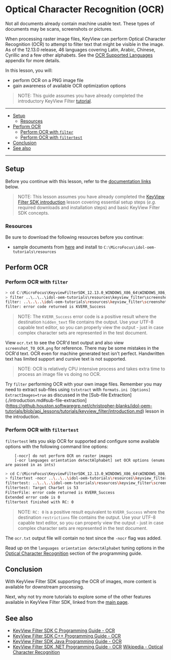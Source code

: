 # Optical Character Recognition (OCR)

Not all documents already contain machine usable text. These types of documents may be scans, screenshots or pictures.

When processing raster image files, KeyView can perform Optical Character Recognition (OCR) to attempt to filter text that might be visible in the image. As of the 12.13.0 release, 46 languages covering Latin, Arabic, Chinese, Cyrillic and a few other alphabets.  See the [OCR Supported Languages](https://www.microfocus.com/documentation/idol/IDOL_12_13/KeyviewFilterSDK_12.13_Documentation/Guides/html/c-programming/index.html#Shared/_KV_OCR_Supported_Languages.htm) appendix for more details.

In this lesson, you will:
- perform OCR on a PNG image file
- gain awareness of available OCR optimization options

> NOTE: This guide assumes you have already completed the introductory KeyView Filter [tutorial](./introduction.md#keyview-filter-sdk-introduction).

---

- [Setup](#setup)
  - [Resources](#resources)
- [Perform OCR](#perform-ocr)
  - [Perform OCR with `filter`](#perform-ocr-with-filter)
  - [Perform OCR with `filtertest`](#perform-ocr-with-filtertest)
- [Conclusion](#conclusion)
- [See also](#see-also)
  
---

## Setup

Before you continue with this lesson, refer to the [documentation links](#see-also) below.

> NOTE: This lesson assumes you have already completed the [KeyView Filter SDK introduction](../keyview_filter/introduction.md#keyview-sdk-introduction) lesson covering essential setup steps (*e.g.* required downloads and installation steps) and basic KeyView Filter SDK concepts.

### Resources

Be sure to download the following resources before you continue:
- sample documents from [here](../../resources/keyview_filter/) and install to `C:\MicroFocus\idol-oem-tutorials\resources`

## Perform OCR

### Perform OCR with `filter`

```sh
> cd C:\MicroFocus\KeyviewFilterSDK_12.13.0_WINDOWS_X86_64\WINDOWS_X86_64\bin
> filter ..\..\..\idol-oem-tutorials\resources\keyview_filter\screenshot_TO_OCR.png ocr.txt
filter: ..\..\..\idol-oem-tutorials\resources\keyview_filter\screenshot_TO_OCR.png to ocr.txt
filter: error code returned is KVERR_Success
```

> NOTE: The `KVERR_Success` error code is a positive result where the destination `hidden_text` file contains the output.  Use your UTF-8 capable text editor, so you can properly view the output - just in case complex character sets are represented in the test document.

View `ocr.txt` to see the OCR'd text output and also view `screenshot_TO_OCR.png` for reference. There may be some mistakes in the OCR'd text. OCR even for machine generated text isn't perfect.  Handwritten text has limited support and cursive text is not supported.

> NOTE: OCR is relatively CPU intensive process and takes extra time to process an image file vs doing no OCR.

Try `filter` performing OCR with your own image files.  Remember you may need to extract sub-files using `tstxtract` with `formats.ini [Options] ExtractImages=true` as discussed in the [Sub-file Extraction](./introduction.md#sub-file-extraction](https://github.houston.softwaregrp.net/christopher-blanks/idol-oem-tutorials/blob/api_lessons/tutorials/keyview_filter/introduction.md) lesson in the introduction.

### Perform OCR with `filtertest`

`filtertest` lets you skip OCR for supported and configure some available options with the following command line options:
```
    [-nocr] do not perform OCR on raster images
    [-ocr languages orientation detectAlphabet] set OCR options (enums are passed in as ints)
```

```sh
> cd C:\MicroFocus\KeyviewFilterSDK_12.13.0_WINDOWS_X86_64\WINDOWS_X86_64\bin
> filtertest -nocr ..\..\..\idol-oem-tutorials\resources\keyview_filter\screenshot_TO_OCR.png ocr.txt
filtertest: ..\..\..\idol-oem-tutorials\resources\keyview_filter\screenshot_TO_OCR.png to ocr.txt
filtertest: Target CharSet is 53
FilterFile: error code returned is KVERR_Success
Extended error code is 0
filtertest finished with RC: 0
```

> NOTE: `RC: 0` is a positive result equivalent to `KVERR_Success` where the destination `restrictions` file contains the output. Use your UTF-8 capable text editor, so you can properly view the output - just in case complex character sets are represented in the test document.

The `ocr.txt` output file will contain no text since the `-nocr` flag was added.

Read up on the `languages orientation detectAlphabet` tuning options in the [Optical Character Recognition](https://www.microfocus.com/documentation/idol/IDOL_12_13/KeyviewFilterSDK_12.13_Documentation/Guides/html/c-programming/index.html#filter_shared/OCR.htm) section of the programming guide.

## Conclusion

With KeyView Filter SDK supporting the OCR of images, more content is available for downstream processing.

Next, why not try more tutorials to explore some of the other features available in KeyView Filter SDK, linked from the [main page](../README.md#keyview-filter-sdk-showcase).

## See also

- [KeyView Filter SDK C Programming Guide - OCR](https://www.microfocus.com/documentation/idol/IDOL_12_13/KeyviewFilterSDK_12.13_Documentation/Guides/html/c-programming/index.html#filter_shared/OCR.htm)
- [KeyView Filter SDK C++ Programming Guide - OCR](https://www.microfocus.com/documentation/idol/IDOL_12_13/KeyviewFilterSDK_12.13_Documentation/Guides/html/cpp-programming/index.html#filter_shared/Optical_Character_Recognition.htm)
- [KeyView Filter SDK Java Programming Guide - OCR](https://www.microfocus.com/documentation/idol/IDOL_12_13/KeyviewFilterSDK_12.13_Documentation/Guides/html/java-programming/index.html#filter_shared/OCR.htm)
- [KeyView Filter SDK .NET Programming Guide - OCR](https://www.microfocus.com/documentation/idol/IDOL_12_13/KeyviewFilterSDK_12.13_Documentation/Guides/html/dotnet-programming/index.html#filter_shared/Optical_Character_Recognition.htm)
[Wikipedia - Optical Character Recognition](https://en.wikipedia.org/wiki/Optical_character_recognition)
